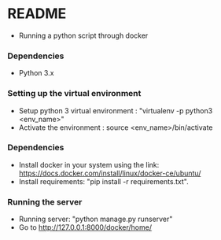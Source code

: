 # README #
* Running a python script through docker


### Dependencies ###

* Python 3.x


### Setting up the virtual environment ###

* Setup python 3 virtual environment : "virtualenv -p python3 <env_name>"
* Activate the environment : source <env_name>/bin/activate


### Dependencies ###

* Install docker in your system using the link: https://docs.docker.com/install/linux/docker-ce/ubuntu/
* Install requirements: "pip install -r requirements.txt".


### Running the server ###

* Running server: "python manage.py runserver"
* Go to http://127.0.0.1:8000/docker/home/
